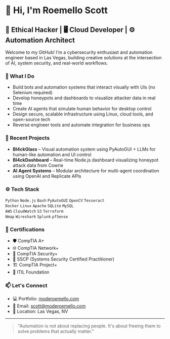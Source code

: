 # 👋 Hi, I'm Roemello Scott

## 🧠 Ethical Hacker | 🖥️ Cloud Developer | ⚙️ Automation Architect

Welcome to my GitHub! I'm a cybersecurity enthusiast and automation engineer based in Las Vegas, building creative solutions at the intersection of AI, system security, and real-world workflows.

### 🔧 What I Do

- Build bots and automation systems that interact visually with UIs (no Selenium required)
- Develop honeypots and dashboards to visualize attacker data in real time
- Create AI agents that simulate human behavior for desktop control
- Design secure, scalable infrastructure using Linux, cloud tools, and open-source tech
- Reverse engineer tools and automate integration for business ops

### 🧪 Recent Projects

- **Bl4ckGlass** – Visual automation system using PyAutoGUI + LLMs for human-like automation and UI control  
- **Bl4ckDashboard** – Real-time Node.js dashboard visualizing honeypot attack data from Cowrie  
- **AI Agent Systems** – Modular architecture for multi-agent coordination using OpenAI and Replicate APIs

### ⚙️ Tech Stack

`Python` `Node.js` `Bash` `PyAutoGUI` `OpenCV` `Tesseract`  
`Docker` `Linux` `Apache` `SQLite` `MySQL`  
`AWS` `CloudWatch` `S3` `Terraform`  
`Nmap` `Wireshark` `Splunk` `pfSense`  

### 🧠 Certifications

- 🛡️ CompTIA A+  
- 🌐 CompTIA Network+  
- 🔐 CompTIA Security+  
- 🧩 SSCP (Systems Security Certified Practitioner)  
- 🏗️  CompTIA Project+  
- 🧾 ITIL Foundation  

### 📫 Let's Connect

- 💻 Portfolio: [moderoemello.com](https://moderoemello.com)
- 📧 Email: [scott@moderoemello.com](mailto:scott@moderoemello.com)
- 📍 Location: Las Vegas, NV

---

> "Automation is not about replacing people. It's about freeing them to solve problems that actually matter."
